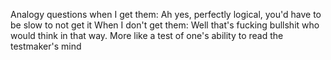 Analogy questions when I get them: Ah yes, perfectly logical, you'd have to be slow to not get it When I don't get them: Well that's fucking bullshit who would think in that way. More like a test of one's ability to read the testmaker's mind

